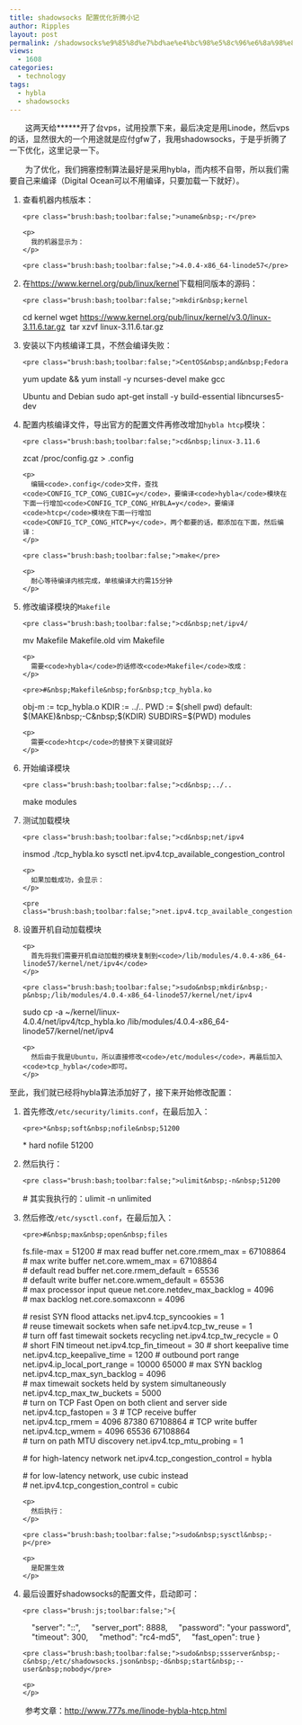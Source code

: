 ```yaml
---
title: shadowsocks 配置优化折腾小记
author: Ripples
layout: post
permalink: /shadowsocks%e9%85%8d%e7%bd%ae%e4%bc%98%e5%8c%96%e6%8a%98%e8%85%be%e5%b0%8f%e8%ae%b0/
views:
  - 1608
categories:
  - technology
tags:
  - hybla
  - shadowsocks
---
```

<p style="text-indent: 2em;">
  这两天给******开了台vps，试用投票下来，最后决定是用Linode，然后vps的话，显然很大的一个用途就是应付gfw了，我用shadowsocks，于是乎折腾了一下优化，这里记录一下。
</p>

<p style="text-indent: 2em;">
  为了优化，我们拥塞控制算法最好是采用hybla，而内核不自带，所以我们需要自己来编译（Digital Ocean可以不用编译，只要加载一下就好）。
</p>

<!--more-->

<ol class=" list-paddingleft-2">
  <li>
    <p>
      查看机器内核版本：
    </p>

    <pre class="brush:bash;toolbar:false;">uname&nbsp;-r</pre>

    <p>
      我的机器显示为：
    </p>

    <pre class="brush:bash;toolbar:false;">4.0.4-x86_64-linode57</pre>
  </li>

  <li>
    <p>
      在<a href="https://www.kernel.org/pub/linux/kernel">https://www.kernel.org/pub/linux/kernel</a>下载相同版本的源码：
    </p>

    <pre class="brush:bash;toolbar:false;">mkdir&nbsp;kernel
cd&nbsp;kernel
wget&nbsp;https://www.kernel.org/pub/linux/kernel/v3.0/linux-3.11.6.tar.gz&nbsp;
tar&nbsp;xzvf&nbsp;linux-3.11.6.tar.gz</pre>
  </li>

  <li>
    <p>
      安装以下内核编译工具，不然会编译失败：
    </p>

    <pre class="brush:bash;toolbar:false;">CentOS&nbsp;and&nbsp;Fedora
yum&nbsp;update&nbsp;&&&nbsp;yum&nbsp;install&nbsp;-y&nbsp;ncurses-devel&nbsp;make&nbsp;gcc

Ubuntu&nbsp;and&nbsp;Debian
sudo&nbsp;apt-get&nbsp;install&nbsp;-y&nbsp;build-essential&nbsp;libncurses5-dev</pre>
  </li>

  <li>
    <p>
      配置内核编译文件，导出官方的配置文件再修改增加<code>hybla htcp</code>模块：
    </p>

    <pre class="brush:bash;toolbar:false;">cd&nbsp;linux-3.11.6
zcat&nbsp;/proc/config.gz&nbsp;&gt;&nbsp;.config</pre>

    <p>
      编辑<code>.config</code>文件，查找<code>CONFIG_TCP_CONG_CUBIC=y</code>，要编译<code>hybla</code>模块在下面一行增加<code>CONFIG_TCP_CONG_HYBLA=y</code>，要编译<code>htcp</code>模块在下面一行增加<code>CONFIG_TCP_CONG_HTCP=y</code>，两个都要的话，都添加在下面，然后编译：
    </p>

    <pre class="brush:bash;toolbar:false;">make</pre>

    <p>
      耐心等待编译内核完成，单核编译大约需15分钟
    </p>
  </li>

  <li>
    <p>
      修改编译模块的<code>Makefile</code>
    </p>

    <pre class="brush:bash;toolbar:false;">cd&nbsp;net/ipv4/
mv&nbsp;Makefile&nbsp;Makefile.old
vim&nbsp;Makefile</pre>

    <p>
      需要<code>hybla</code>的话修改<code>Makefile</code>改成：
    </p>

    <pre>#&nbsp;Makefile&nbsp;for&nbsp;tcp_hybla.ko
obj-m&nbsp;:=&nbsp;tcp_hybla.o
KDIR&nbsp;:=&nbsp;../..
PWD&nbsp;:=&nbsp;$(shell&nbsp;pwd)
default:
$(MAKE)&nbsp;-C&nbsp;$(KDIR)&nbsp;SUBDIRS=$(PWD)&nbsp;modules</pre>

    <p>
      需要<code>htcp</code>的替换下关键词就好
    </p>
  </li>

  <li>
    <p>
      开始编译模块
    </p>

    <pre class="brush:bash;toolbar:false;">cd&nbsp;../..
make&nbsp;modules</pre>
  </li>

  <li>
    <p>
      测试加载模块
    </p>

    <pre class="brush:bash;toolbar:false;">cd&nbsp;net/ipv4
insmod&nbsp;./tcp_hybla.ko
sysctl&nbsp;net.ipv4.tcp_available_congestion_control</pre>

    <p>
      如果加载成功，会显示：
    </p>

    <pre class="brush:bash;toolbar:false;">net.ipv4.tcp_available_congestion_control&nbsp;=&nbsp;cubic&nbsp;reno&nbsp;hybla</pre>
  </li>

  <li>
    <p>
      设置开机自动加载模块
    </p>

    <p>
      首先将我们需要开机自动加载的模块复制到<code>/lib/modules/4.0.4-x86_64-linode57/kernel/net/ipv4</code>
    </p>

    <pre class="brush:bash;toolbar:false;">sudo&nbsp;mkdir&nbsp;-p&nbsp;/lib/modules/4.0.4-x86_64-linode57/kernel/net/ipv4
sudo&nbsp;cp&nbsp;-a&nbsp;~/kernel/linux-4.0.4/net/ipv4/tcp_hybla.ko&nbsp;/lib/modules/4.0.4-x86_64-linode57/kernel/net/ipv4</pre>

    <p>
      然后由于我是Ubuntu，所以直接修改<code>/etc/modules</code>，再最后加入<code>tcp_hybla</code>即可。
    </p>
  </li>
</ol>

至此，我们就已经将hybla算法添加好了，接下来开始修改配置：

<ol class=" list-paddingleft-2">
  <li>
    <p>
      首先修改<code>/etc/security/limits.conf</code>，在最后加入：
    </p>

    <pre>*&nbsp;soft&nbsp;nofile&nbsp;51200
*&nbsp;hard&nbsp;nofile&nbsp;51200</pre>
  </li>

  <li>
    <p>
      然后执行：
    </p>

    <pre class="brush:bash;toolbar:false;">ulimit&nbsp;-n&nbsp;51200
#&nbsp;其实我执行的：ulimit&nbsp;-n&nbsp;unlimited</pre>
  </li>

  <li>
    <p>
      然后修改<code>/etc/sysctl.conf</code>，在最后加入：
    </p>

    <pre>#&nbsp;max&nbsp;open&nbsp;files
fs.file-max&nbsp;=&nbsp;51200
#&nbsp;max&nbsp;read&nbsp;buffer
net.core.rmem_max&nbsp;=&nbsp;67108864
#&nbsp;max&nbsp;write&nbsp;buffer
net.core.wmem_max&nbsp;=&nbsp;67108864
#&nbsp;default&nbsp;read&nbsp;buffer
net.core.rmem_default&nbsp;=&nbsp;65536
#&nbsp;default&nbsp;write&nbsp;buffer
net.core.wmem_default&nbsp;=&nbsp;65536
#&nbsp;max&nbsp;processor&nbsp;input&nbsp;queue
net.core.netdev_max_backlog&nbsp;=&nbsp;4096
#&nbsp;max&nbsp;backlog
net.core.somaxconn&nbsp;=&nbsp;4096

#&nbsp;resist&nbsp;SYN&nbsp;flood&nbsp;attacks
net.ipv4.tcp_syncookies&nbsp;=&nbsp;1
#&nbsp;reuse&nbsp;timewait&nbsp;sockets&nbsp;when&nbsp;safe
net.ipv4.tcp_tw_reuse&nbsp;=&nbsp;1
#&nbsp;turn&nbsp;off&nbsp;fast&nbsp;timewait&nbsp;sockets&nbsp;recycling
net.ipv4.tcp_tw_recycle&nbsp;=&nbsp;0
#&nbsp;short&nbsp;FIN&nbsp;timeout
net.ipv4.tcp_fin_timeout&nbsp;=&nbsp;30
#&nbsp;short&nbsp;keepalive&nbsp;time
net.ipv4.tcp_keepalive_time&nbsp;=&nbsp;1200
#&nbsp;outbound&nbsp;port&nbsp;range
net.ipv4.ip_local_port_range&nbsp;=&nbsp;10000&nbsp;65000
#&nbsp;max&nbsp;SYN&nbsp;backlog
net.ipv4.tcp_max_syn_backlog&nbsp;=&nbsp;4096
#&nbsp;max&nbsp;timewait&nbsp;sockets&nbsp;held&nbsp;by&nbsp;system&nbsp;simultaneously
net.ipv4.tcp_max_tw_buckets&nbsp;=&nbsp;5000
#&nbsp;turn&nbsp;on&nbsp;TCP&nbsp;Fast&nbsp;Open&nbsp;on&nbsp;both&nbsp;client&nbsp;and&nbsp;server&nbsp;side
net.ipv4.tcp_fastopen&nbsp;=&nbsp;3
#&nbsp;TCP&nbsp;receive&nbsp;buffer
net.ipv4.tcp_rmem&nbsp;=&nbsp;4096&nbsp;87380&nbsp;67108864
#&nbsp;TCP&nbsp;write&nbsp;buffer
net.ipv4.tcp_wmem&nbsp;=&nbsp;4096&nbsp;65536&nbsp;67108864
#&nbsp;turn&nbsp;on&nbsp;path&nbsp;MTU&nbsp;discovery
net.ipv4.tcp_mtu_probing&nbsp;=&nbsp;1

#&nbsp;for&nbsp;high-latency&nbsp;network
net.ipv4.tcp_congestion_control&nbsp;=&nbsp;hybla

#&nbsp;for&nbsp;low-latency&nbsp;network,&nbsp;use&nbsp;cubic&nbsp;instead
#&nbsp;net.ipv4.tcp_congestion_control&nbsp;=&nbsp;cubic</pre>

    <p>
      然后执行：
    </p>

    <pre class="brush:bash;toolbar:false;">sudo&nbsp;sysctl&nbsp;-p</pre>

    <p>
      是配置生效
    </p>
  </li>

  <li>
    <p>
      最后设置好shadowsocks的配置文件，启动即可：
    </p>

    <pre class="brush:js;toolbar:false;">{
&nbsp;&nbsp;&nbsp;&nbsp;"server":&nbsp;"::",
&nbsp;&nbsp;&nbsp;&nbsp;"server_port":&nbsp;8888,
&nbsp;&nbsp;&nbsp;&nbsp;"password":&nbsp;"your&nbsp;password",
&nbsp;&nbsp;&nbsp;&nbsp;"timeout":&nbsp;300,
&nbsp;&nbsp;&nbsp;&nbsp;"method":&nbsp;"rc4-md5",
&nbsp;&nbsp;&nbsp;&nbsp;"fast_open":&nbsp;true
}</pre>

    <pre class="brush:bash;toolbar:false;">sudo&nbsp;ssserver&nbsp;-c&nbsp;/etc/shadowsocks.json&nbsp;-d&nbsp;start&nbsp;--user&nbsp;nobody</pre>

    <p>
    </p>
  </li>
</ol>

<p style="text-indent: 2em;">
  参考文章：<a href="http://www.777s.me/linode-hybla-htcp.html" target="_blank">http://www.777s.me/linode-hybla-htcp.html</a>
</p>
